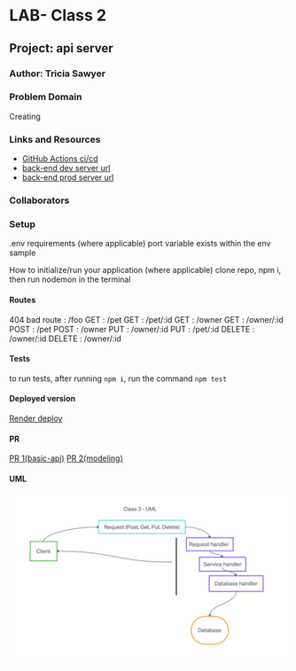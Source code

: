 # LAB- Class 2

## Project: api server

### Author: Tricia Sawyer

### Problem Domain

Creating

### Links and Resources

- [GitHub Actions ci/cd](https://github.com/triciasawyer/basic-express-server/actions)
- [back-end dev server url](https://basic-express-server-dev-4sx4.onrender.com)
- [back-end prod server url](https://basic-express-server-prod-jtnf.onrender.com)

### Collaborators

### Setup

.env requirements (where applicable)
port variable exists within the env sample

How to initialize/run your application (where applicable)
clone repo, npm i, then run nodemon in the terminal

#### Routes

404 bad route : /foo
GET : /pet
GET : /pet/:id
GET : /owner
GET : /owner/:id
POST : /pet
POST : /owner
PUT : /owner/:id
PUT : /pet/:id
DELETE : /owner/:id
DELETE : /owner/:id

#### Tests

to run tests, after running `npm i`, run the command `npm test`

#### Deployed version

[Render deploy](https://api-server-prod-3588.onrender.com)

#### PR

[PR 1(basic-api)](https://github.com/triciasawyer/api-server/pull/1)
[PR 2(modeling)](https://github.com/triciasawyer/api-server/pull/3)

#### UML

![UML](./assets/UML3.png)
